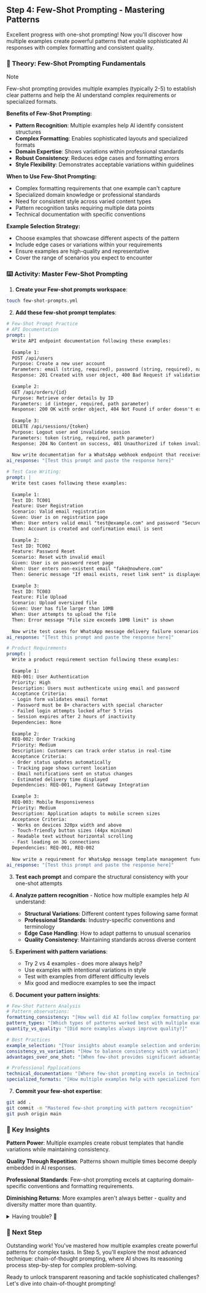 ## Step 4: Few-Shot Prompting - Mastering Patterns

Excellent progress with one-shot prompting! Now you'll discover how multiple examples create powerful patterns that enable sophisticated AI responses with complex formatting and consistent quality.

### 📖 Theory: Few-Shot Prompting Fundamentals

> [!NOTE]
> Few-shot prompting provides multiple examples (typically 2-5) to establish clear patterns and help the AI understand complex requirements or specialized formats.

**Benefits of Few-Shot Prompting:**
- **Pattern Recognition**: Multiple examples help AI identify consistent structures
- **Complex Formatting**: Enables sophisticated layouts and specialized formats
- **Domain Expertise**: Shows variations within professional standards
- **Robust Consistency**: Reduces edge cases and formatting errors
- **Style Flexibility**: Demonstrates acceptable variations within guidelines

**When to Use Few-Shot Prompting:**
- Complex formatting requirements that one example can't capture
- Specialized domain knowledge or professional standards
- Need for consistent style across varied content types
- Pattern recognition tasks requiring multiple data points
- Technical documentation with specific conventions

**Example Selection Strategy:**
- Choose examples that showcase different aspects of the pattern
- Include edge cases or variations within your requirements
- Ensure examples are high-quality and representative
- Cover the range of scenarios you expect to encounter

### ⌨️ Activity: Master Few-Shot Prompting

1. **Create your Few-shot prompts workspace**:

```bash
touch few-shot-prompts.yml
```

2. **Add these few-shot prompt templates**:
   
```yaml
# Few-Shot Prompt Practice
# API Documentation
prompt: |
  Write API endpoint documentation following these examples:
  
  Example 1:
  POST /api/users
  Purpose: Create a new user account
  Parameters: email (string, required), password (string, required), name (string, optional)
  Response: 201 Created with user object, 400 Bad Request if validation fails
  
  Example 2:
  GET /api/orders/{id}
  Purpose: Retrieve order details by ID
  Parameters: id (integer, required, path parameter)
  Response: 200 OK with order object, 404 Not Found if order doesn't exist
  
  Example 3:
  DELETE /api/sessions/{token}
  Purpose: Logout user and invalidate session
  Parameters: token (string, required, path parameter)
  Response: 204 No Content on success, 401 Unauthorized if token invalid
  
  Now write documentation for a WhatsApp webhook endpoint that receives message status updates.
ai_response: "[Test this prompt and paste the response here]"

# Test Case Writing:
prompt: |
  Write test cases following these examples:
  
  Example 1:
  Test ID: TC001
  Feature: User Registration
  Scenario: Valid email registration
  Given: User is on registration page
  When: User enters valid email "test@example.com" and password "SecurePass123!"
  Then: Account is created and confirmation email is sent
  
  Example 2:
  Test ID: TC002
  Feature: Password Reset
  Scenario: Reset with invalid email
  Given: User is on password reset page
  When: User enters non-existent email "fake@nowhere.com"
  Then: Generic message "If email exists, reset link sent" is displayed
  
  Example 3:
  Test ID: TC003
  Feature: File Upload
  Scenario: Upload oversized file
  Given: User has file larger than 10MB
  When: User attempts to upload the file
  Then: Error message "File size exceeds 10MB limit" is shown
  
  Now write test cases for WhatsApp message delivery failure scenarios.
ai_response: "[Test this prompt and paste the response here]"

# Product Requirements
prompt: |
  Write a product requirement section following these examples:
  
  Example 1:
  REQ-001: User Authentication
  Priority: High
  Description: Users must authenticate using email and password
  Acceptance Criteria:
  - Login form validates email format
  - Password must be 8+ characters with special character
  - Failed login attempts locked after 5 tries
  - Session expires after 2 hours of inactivity
  Dependencies: None
  
  Example 2:
  REQ-002: Order Tracking
  Priority: Medium  
  Description: Customers can track order status in real-time
  Acceptance Criteria:
  - Order status updates automatically
  - Tracking page shows current location
  - Email notifications sent on status changes
  - Estimated delivery time displayed
  Dependencies: REQ-001, Payment Gateway Integration
  
  Example 3:
  REQ-003: Mobile Responsiveness
  Priority: Medium
  Description: Application adapts to mobile screen sizes
  Acceptance Criteria:
  - Works on devices 320px width and above
  - Touch-friendly button sizes (44px minimum)
  - Readable text without horizontal scrolling
  - Fast loading on 3G connections
  Dependencies: REQ-001, REQ-002
  
  Now write a requirement for WhatsApp message template management functionality.
ai_response: "[Test this prompt and paste the response here]"
```

3. **Test each prompt** and compare the structural consistency with your one-shot attempts

4. **Analyze pattern recognition** - Notice how multiple examples help AI understand:
   - **Structural Variations**: Different content types following same format
   - **Professional Standards**: Industry-specific conventions and terminology  
   - **Edge Case Handling**: How to adapt patterns to unusual scenarios
   - **Quality Consistency**: Maintaining standards across diverse content

5. **Experiment with pattern variations**:
   - Try 2 vs 4 examples - does more always help?
   - Use examples with intentional variations in style
   - Test with examples from different difficulty levels
   - Mix good and mediocre examples to see the impact

6. **Document your pattern insights**:
```yaml
# Few-Shot Pattern Analysis
# Pattern_observations:
formatting_consistency: "[How well did AI follow complex formatting patterns?]"
pattern_types: "[Which types of patterns worked best with multiple examples?]"
quantity_vs_quality: "[Did more examples always improve quality?]"

# Best Practices
example_selection: "[Your insights about example selection and ordering]"
consistency_vs_variation: "[How to balance consistency with variation]"
advantages_over_one_shot: "[When few-shot provides significant advantages over one-shot]"

# Professional Ppplications
technical_documentation: "[Where few-shot prompting excels in technical documentation]"
specialized_formats: "[How multiple examples help with specialized formats]"
```

7. **Commit your few-shot expertise**:
```bash
git add .
git commit -m "Mastered few-shot prompting with pattern recognition"
git push origin main
```

### 🎯 Key Insights

**Pattern Power**: Multiple examples create robust templates that handle variations while maintaining consistency.

**Quality Through Repetition**: Patterns shown multiple times become deeply embedded in AI responses.

**Professional Standards**: Few-shot prompting excels at capturing domain-specific conventions and formatting requirements.

**Diminishing Returns**: More examples aren't always better - quality and diversity matter more than quantity.

<details>
<summary>Having trouble? 🤷</summary><br/>

- **Inconsistent patterns?** Ensure your examples are truly representative and high-quality
- **AI mixing different formats?** Make your examples more distinct or add explicit pattern instructions
- **Too complex?** Start with 2-3 examples and gradually add more if needed
- **Pattern not clear?** Add a brief explanation of what makes the pattern consistent across examples

</details>

### 🚀 Next Step

Outstanding work! You've mastered how multiple examples create powerful patterns for complex tasks. In Step 5, you'll explore the most advanced technique: chain-of-thought prompting, where AI shows its reasoning process step-by-step for complex problem-solving.

Ready to unlock transparent reasoning and tackle sophisticated challenges? Let's dive into chain-of-thought prompting!
